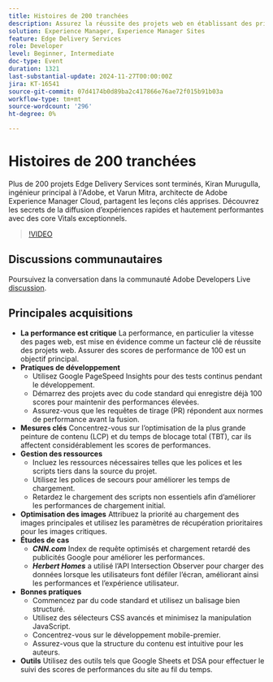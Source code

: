 ```yaml
---
title: Histoires de 200 tranchées
description: Assurez la réussite des projets web en établissant des priorités en matière de performances, en utilisant Google PageSpeed Insights, en optimisant les mesures clés telles que LCP et TBT, en gérant efficacement les ressources et en suivant les bonnes pratiques en matière de développement et d’optimisation des images.
solution: Experience Manager, Experience Manager Sites
feature: Edge Delivery Services
role: Developer
level: Beginner, Intermediate
doc-type: Event
duration: 1321
last-substantial-update: 2024-11-27T00:00:00Z
jira: KT-16541
source-git-commit: 07d4174b0d89ba2c417866e76ae72f015b91b03a
workflow-type: tm+mt
source-wordcount: '296'
ht-degree: 0%

---
```



# Histoires de 200 tranchées

Plus de 200 projets Edge Delivery Services sont terminés, Kiran Murugulla, ingénieur principal à l&#39;Adobe, et Varun Mitra, architecte de Adobe Experience Manager Cloud, partagent les leçons clés apprises. Découvrez les secrets de la diffusion d’expériences rapides et hautement performantes avec des core Vitals exceptionnels.


>[!VIDEO](https://video.tv.adobe.com/v/3439424/?learn=on&enablevpops)

## Discussions communautaires

Poursuivez la conversation dans la communauté Adobe Developers Live [discussion](https://adobe.ly/4fwWvvi).

## Principales acquisitions

* **La performance est critique** La performance, en particulier la vitesse des pages web, est mise en évidence comme un facteur clé de réussite des projets web. Assurer des scores de performance de 100 est un objectif principal.
* **Pratiques de développement**
   * Utilisez Google PageSpeed Insights pour des tests continus pendant le développement.
   * Démarrez des projets avec du code standard qui enregistre déjà 100 scores pour maintenir des performances élevées.
   * Assurez-vous que les requêtes de tirage (PR) répondent aux normes de performance avant la fusion.
* **Mesures clés** Concentrez-vous sur l’optimisation de la plus grande peinture de contenu (LCP) et du temps de blocage total (TBT), car ils affectent considérablement les scores de performances.
* **Gestion des ressources**
   * Incluez les ressources nécessaires telles que les polices et les scripts tiers dans la source du projet.
   * Utilisez les polices de secours pour améliorer les temps de chargement.
   * Retardez le chargement des scripts non essentiels afin d’améliorer les performances de chargement initial.
* **Optimisation des images** Attribuez la priorité au chargement des images principales et utilisez les paramètres de récupération prioritaires pour les images critiques.
* **Études de cas**
   * ***CNN.com*** Index de requête optimisés et chargement retardé des publicités Google pour améliorer les performances.
   * ***Herbert Homes*** a utilisé l’API Intersection Observer pour charger des données lorsque les utilisateurs font défiler l’écran, améliorant ainsi les performances et l’expérience utilisateur.
* **Bonnes pratiques**
   * Commencez par du code standard et utilisez un balisage bien structuré.
   * Utilisez des sélecteurs CSS avancés et minimisez la manipulation JavaScript.
   * Concentrez-vous sur le développement mobile-premier.
   * Assurez-vous que la structure du contenu est intuitive pour les auteurs.
* **Outils** Utilisez des outils tels que Google Sheets et DSA pour effectuer le suivi des scores de performances du site au fil du temps.

